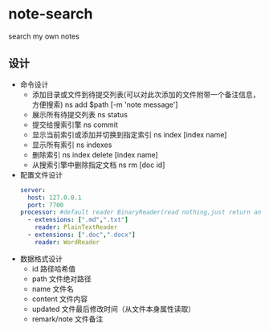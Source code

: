 # note-search
search my own notes

## 设计
  - 命令设计
    - 添加目录或文件到待提交列表(可以对此次添加的文件附带一个备注信息，方便搜索) ns add $path [-m 'note message'] 
    - 展示所有待提交列表 ns status
    - 提交给搜索引擎 ns commit 
    - 显示当前索引或添加并切换到指定索引 ns index [index name]
    - 显示所有索引 ns indexes
    - 删除索引 ns index delete [index name]
    - 从搜索引擎中删除指定文档 ns rm [doc id]
  - 配置文件设计
    ```yaml
    server:
      host: 127.0.0.1
      port: 7700
    processor: #default reader BinaryReader(read nothing,just return an empty string)
      - extensions: [".md",".txt"]
        reader: PlainTextReader
      - extensions: [".doc",".docx"]
        reader: WordReader
    ```
  - 数据格式设计
    - id 路径哈希值
    - path 文件绝对路径
    - name 文件名
    - content 文件内容
    - updated 文件最后修改时间（从文件本身属性读取）
    - remark/note 文件备注
